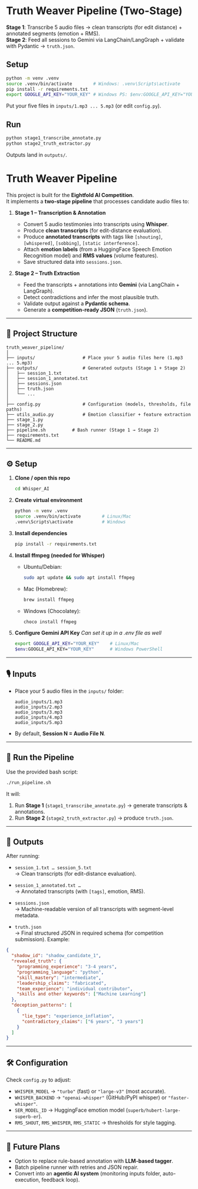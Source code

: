 
# Truth Weaver Pipeline (Two-Stage)

**Stage 1**: Transcribe 5 audio files -> clean transcripts (for edit distance) + annotated segments (emotion + RMS).  
**Stage 2**: Feed all sessions to Gemini via LangChain/LangGraph + validate with Pydantic -> `truth.json`.

## Setup
```bash
python -m venv .venv
source .venv/bin/activate        # Windows: .venv\Scripts\activate
pip install -r requirements.txt
export GOOGLE_API_KEY="YOUR_KEY" # Windows PS: $env:GOOGLE_API_KEY="YOUR_KEY"
```

Put your five files in `inputs/1.mp3 ... 5.mp3` (or edit `config.py`).

## Run
```bash
python stage1_transcribe_annotate.py
python stage2_truth_extractor.py
```

Outputs land in `outputs/`.

# Truth Weaver Pipeline

This project is built for the **Eightfold AI Competition**.  
It implements a **two-stage pipeline** that processes candidate audio files to:

1. **Stage 1 – Transcription & Annotation**
   - Convert 5 audio testimonies into transcripts using **Whisper**.
   - Produce **clean transcripts** (for edit-distance evaluation).
   - Produce **annotated transcripts** with tags like `[shouting]`, `[whispered]`, `[sobbing]`, `[static interference]`.
   - Attach **emotion labels** (from a HuggingFace Speech Emotion Recognition model) and **RMS values** (volume features).
   - Save structured data into `sessions.json`.

2. **Stage 2 – Truth Extraction**
   - Feed the transcripts + annotations into **Gemini** (via LangChain + LangGraph).
   - Detect contradictions and infer the most plausible truth.
   - Validate output against a **Pydantic schema**.
   - Generate a **competition-ready JSON** (`truth.json`).

---

## 📂 Project Structure

```
truth_weaver_pipeline/
│
├── inputs/                  # Place your 5 audio files here (1.mp3 ... 5.mp3)
├── outputs/                 # Generated outputs (Stage 1 + Stage 2)
│   ├── session_1.txt
│   ├── session_1_annotated.txt
│   ├── sessions.json
│   ├── truth.json
│   └── ...
│
├── config.py                # Configuration (models, thresholds, file paths)
├── utils_audio.py           # Emotion classifier + feature extraction
├── stage_1.py
├── stage_2.py
├── pipeline.sh          # Bash runner (Stage 1 → Stage 2)
├── requirements.txt
└── README.md
```

---

## ⚙️ Setup

1. **Clone / open this repo**
   ```bash
   cd Whisper_AI
   ```

2. **Create virtual environment**
   ```bash
   python -m venv .venv
   source .venv/bin/activate        # Linux/Mac
   .venv\Scripts\activate           # Windows
   ```

3. **Install dependencies**
   ```bash
   pip install -r requirements.txt
   ```

4. **Install ffmpeg (needed for Whisper)**
   - Ubuntu/Debian:
     ```bash
     sudo apt update && sudo apt install ffmpeg
     ```
   - Mac (Homebrew):
     ```bash
     brew install ffmpeg
     ```
   - Windows (Chocolatey):
     ```powershell
     choco install ffmpeg
     ```

5. **Configure Gemini API Key**
  *Can set it up in a .env file as well*
   ```bash
   export GOOGLE_API_KEY="YOUR_KEY"    # Linux/Mac
   $env:GOOGLE_API_KEY="YOUR_KEY"      # Windows PowerShell
   ```

---

## 🎙️ Inputs

- Place your 5 audio files in the `inputs/` folder:
  ```
  audio_inputs/1.mp3
  audio_inputs/2.mp3
  audio_inputs/3.mp3
  audio_inputs/4.mp3
  audio_inputs/5.mp3
  ```

- By default, **Session N = Audio File N**.

---

## 🚀 Run the Pipeline

Use the provided bash script:

```bash
./run_pipeline.sh
```

It will:

1. Run **Stage 1** (`stage1_transcribe_annotate.py`) → generate transcripts & annotations.
2. Run **Stage 2** (`stage2_truth_extractor.py`) → produce `truth.json`.

---

## 📄 Outputs

After running:

- `session_1.txt … session_5.txt`  
  → Clean transcripts (for edit-distance evaluation).  

- `session_1_annotated.txt …`  
  → Annotated transcripts (with `[tags]`, emotion, RMS).  

- `sessions.json`  
  → Machine-readable version of all transcripts with segment-level metadata.  

- `truth.json`  
  → Final structured JSON in required schema (for competition submission). Example:

```json
{
  "shadow_id": "shadow_candidate_1",
  "revealed_truth": {
    "programming_experience": "3-4 years",
    "programming_language": "python",
    "skill_mastery": "intermediate",
    "leadership_claims": "fabricated",
    "team_experience": "individual contributor",
    "skills and other keywords": ["Machine Learning"]
  },
  "deception_patterns": [
    {
      "lie_type": "experience_inflation",
      "contradictory_claims": ["6 years", "3 years"]
    }
  ]
}
```

---

## 🛠️ Configuration

Check `config.py` to adjust:
- `WHISPER_MODEL` → `"turbo"` (fast) or `"large-v3"` (most accurate).
- `WHISPER_BACKEND` → `"openai-whisper"` (GitHub/PyPI whisper) or `"faster-whisper"`.
- `SER_MODEL_ID` → HuggingFace emotion model (`superb/hubert-large-superb-er`).
- `RMS_SHOUT`, `RMS_WHISPER`, `RMS_STATIC` → thresholds for style tagging.

---

## 🔮 Future Plans

- Option to replace rule-based annotation with **LLM-based tagger**.  
- Batch pipeline runner with retries and JSON repair.  
- Convert into an **agentic AI system** (monitoring inputs folder, auto-execution, feedback loop).  

